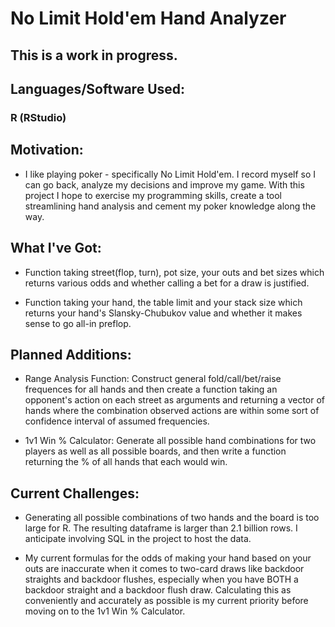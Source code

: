 # No Limit Hold'em Hand Analyzer

## This is a work in progress.

## Languages/Software Used:

### R (RStudio)

## Motivation:

- I like playing poker - specifically No Limit Hold'em. I record myself so I can go back, analyze my decisions and improve my game. With this project I hope to exercise my programming skills, create a tool streamlining hand analysis and cement my poker knowledge along the way.

## What I've Got:

- Function taking street(flop, turn), pot size, your outs and bet sizes which returns various odds and whether calling a bet for a draw is justified.

- Function taking your hand, the table limit and your stack size which returns your hand's Slansky-Chubukov value and whether it makes sense to go all-in preflop.

## Planned Additions:

- Range Analysis Function: Construct general fold/call/bet/raise frequences for all hands and then create a function taking an opponent's action on each street as arguments and returning a vector of hands where the combination observed actions are within some sort of confidence interval of assumed frequencies.

- 1v1 Win % Calculator: Generate all possible hand combinations for two players as well as all possible boards, and then write a function returning the % of all hands that each would win.

## Current Challenges:

- Generating all possible combinations of two hands and the board is too large for R. The resulting dataframe is larger than 2.1 billion rows. I anticipate involving SQL in the project to host the data.

- My current formulas for the odds of making your hand based on your outs are inaccurate when it comes to two-card draws like backdoor straights and backdoor flushes, especially when you have BOTH a backdoor straight and a backdoor flush draw. Calculating this as conveniently and accurately as possible is my current priority before moving on to the 1v1 Win % Calculator.

